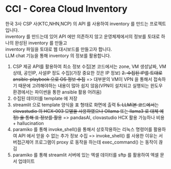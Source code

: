 # CCI - Corea Cloud Inventory
한국 3사 CSP 사(KTC,NHN,NCP) 의 API 를 사용하여 inventory 를 만드는 프로젝트 입니다.</br>
inventory 를 만드는데 있어 API 에만 의존하지 않고 운영체제에서의 정보를 토대로 하나의 완성된 inventory 를 만들고</br>
inventory 파일을 토대로 웹 대시보드를 만들고자 합니다.</br>
LLM chat 기능을 통해 inventory 의 정보를 활용합니다.</br>

1. CSP 제공 API를 활용하여 최소 정보 수집[본 코드에서는 zone, VM 생성날짜, VM 상태, 공인IP, 사설IP 정도 수집](가장 중요한 것은 IP 정보)
~~2. 수집된 IP를 토대로 ansible-playbook 으로 OS 정보 수집~~ => 대부분의 VM이 VPN 을 통해서 접속하기 때문에 고려해야하는 내용이 많아 쉽지 않음(VPN이 설치되고 실행되는 윈도우 환경에서는 파이썬을 통한 ansible 활용 어려움)
3. 수집된 데이터를 template 에 저장
4. streamlit 으로 template 양식을 표 형태로 화면에 출력
~~5. LLM(본 코드에서는 clovastudio 의 HCX-003 모델을 사용하였으나 Ollama 또는 llama3 로 대체 예정) 을 통해 표 정보를 활용~~ => pandasAI, clovastudio HCX 활용 가능하나 비용 + hallucination
6. paramiko 를 통해 invoke_shell()을 통해서 상호작용하는 리눅스 명령어를 활용하여 API 에서 얻을 수 없는 추가 정보 수집 => invoke_shell() 를 사용한 이유는 서버접근제어 프로그램이 proxy 로 동작을 하는데 exec_command() 는 동작이 끊김
7. paramiko 를 통해 streamlit 서버에 있는 엑셀 데이터를 sftp 를 활용하여 엑셀 문서 업데이트
   
